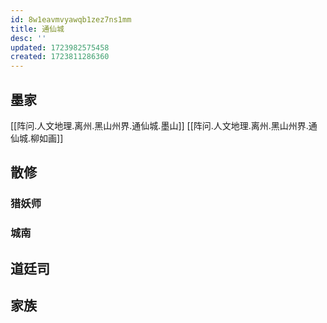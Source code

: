 ```yaml
---
id: 8w1eavmvyawqb1zez7ns1mm
title: 通仙城
desc: ''
updated: 1723982575458
created: 1723811286360
---
```


## 墨家

[[阵问.人文地理.离州.黑山州界.通仙城.墨山]]
[[阵问.人文地理.离州.黑山州界.通仙城.柳如画]]

## 散修

### 猎妖师

### 城南

## 道廷司

## 家族
